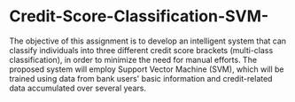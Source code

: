# Credit-Score-Classification-SVM-

The objective of this assignment is to develop an intelligent system that can classify individuals into three different credit score brackets (multi-class classification), in order to minimize the need for manual efforts. The proposed system will employ Support Vector Machine (SVM), which will be trained using data from bank users' basic information and credit-related data accumulated over several years.
